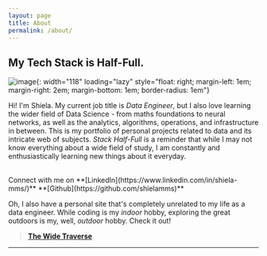 ```yaml
---
layout: page
title: About
permalink: /about/
---
```


## My Tech Stack is Half-Full.

![image]({{site.baseurl}}/assets/images/author.jpg){: width="118" loading="lazy" style="float: right; margin-left: 1em; margin-right: 2em; margin-bottom: 1em; border-radius: 1em"}

Hi! I'm Shiela. My current job title is *Data Engineer*, but I also love learning
the wider field of Data Science - from maths foundations to neural networks,
as well as the analytics, algorithms, operations, and infrastructure in between.
This is my portfolio of personal projects related to data and its intricate web of subjects.
*Stack Half-Full* is a reminder that while I may not know everything about a wide field of study, I am constantly and enthusiastically learning new things about it everyday.

<br>
Connect with me on **[LinkedIn](https://www.linkedin.com/in/shiela-mms/)**
**[Github](https://github.com/shielamms)**

Oh, I also have a personal site that's completely unrelated to my life as a data engineer. While coding is my *indoor* hobby, exploring the great outdoors is my, well, *outdoor* hobby. Check it out!
> **[The Wide Traverse](https://www.thewidetraverse.com)**

---


